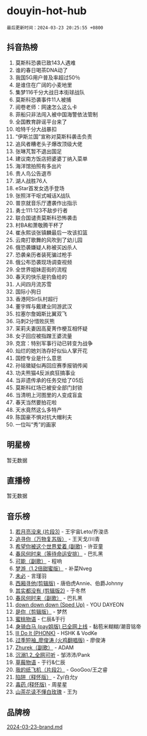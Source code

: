 # douyin-hot-hub

`最后更新时间：2024-03-23 20:25:55 +0800`

## 抖音热榜

1. 莫斯科恐袭已致143人遇难
1. 谁的春日喝茶DNA动了
1. 我国5G用户普及率超过50％
1. 是谁住在广阔的小麦地里
1. 集梦116千分大战日本街球战队
1. 莫斯科恐袭事件11人被捕
1. 阅卷老师：网速怎么这么卡
1. 菲船只非法闯入被中国海警依法管制
1. 全国教育辟谣平台来了
1. 哈特千分大战暴扣
1. “伊斯兰国”宣称对莫斯科袭击负责
1. 追风者糟老头子爆改顶级大佬
1. 张琳芃暂不退出国足
1. 建议南方饭店把婆婆丁纳入菜单
1. 海洋馆拍照有多出片
1. 贵人鸟公告退市
1. 湖人战胜76人
1. eStar首发女选手登场
1. 张照洋干呕式喊话X战队
1. 普京就音乐厅遭袭作出指示
1. 勇士111:123不敌步行者
1. 联合国谴责莫斯科恐怖袭击
1. 村BA和萧敬腾干杯了
1. 崔永熙谈张镇麟最后一攻该扣篮
1. 云南打歌舞的风吹到了幼儿园
1. 俄恐袭嫌疑人称被买凶杀人
1. 恐袭亲历者装死骗过枪手
1. 俄公布恐袭现场调查视频
1. 全世界姐妹逛街的流程
1. 春天的快乐是钓鱼给的
1. 人间四月流苏雪
1. 国际小狗日
1. 香港阿Sir队村超行
1. 董宇辉与戴建业同游武汉
1. 拉塞尔詹姆斯比翼双飞
1. 马刺2分惜败灰熊
1. 茉莉夫妻因高夏菁作梗互相怀疑
1. 女子回应被指蹭王婆流量
1. 克宫：特别军事行动已转变为战争
1. 灿烂的她刘浩存好似仙人掌开花
1. 国控专业是什么意思
1. 孙铭徽疑似再回应赛季报销传闻
1. 功夫熊猫4反派疯狂搞事业
1. 当非遗传承的任务交给了05后
1. 莫斯科红场已被安全部门封锁
1. 当清明上河图里的人变成盲盒
1. 春天当然要拍花啦
1. 天水竟然这么多特产
1. 陈国豪不惧对抗大帽利夫
1. 一位叫“秀”的画家

## 明星榜

暂无数据

## 直播榜

暂无数据

## 音乐榜

1. [若月亮没来 (片段3)](https://sf6-cdn-tos.douyinstatic.com/obj/tos-cn-ve-2774/okfyEUsGW1B1ovJi5JiN9IjvAT2lMwA054GoEB) - 王宇宙Leto/乔浚丞
1. [追寻你（万物复苏版）](https://sf6-cdn-tos.douyinstatic.com/obj/tos-cn-ve-2774/oYeAZJsbjIDit9APmBg8u6uDUQnHmoCf3gbo74) - 王天戈/川青
1. [希望你被这个世界爱着 (副歌)](https://sf5-hl-cdn-tos.douyinstatic.com/obj/tos-cn-ve-2774/oUHCmWQfZlE3QQBKBeD8rCFLpJzPgCpImhsxMt) - 许亚童
1. [春风何时来（等待命运安排）](https://sf5-hl-cdn-tos.douyinstatic.com/obj/tos-cn-ve-2774/oICBNbD3gelMfB4WgiD1KI2jQtXZE2FgHLwtsl) - 巴扎黑
1. [可能（副歌）](https://sf5-hl-cdn-tos.douyinstatic.com/obj/tos-cn-ve-2774/cde1731888894259b333569393c2fb51) - 程响
1. [梦游（1.2倍甜蜜版）](https://sf5-hl-cdn-tos.douyinstatic.com/obj/tos-cn-ve-2774/o4gyAUm8hwufoEABmwVIiQtHsFuGzAEEWtNMzo) - 补菜Nveg
1. [未必](https://sf3-cdn-tos.douyinstatic.com/obj/tos-cn-ve-2774/ogntQMFnKQDZUgTCYuJgfLEtleYZZFxBQqhhFB) - 言瑾羽
1. [西厢寻他(剪辑版)](https://sf5-hl-cdn-tos.douyinstatic.com/obj/tos-cn-ve-2774/oUsAVfAQKlRNxEv5qxvIB8o5qmIWUcXbzJKJhw) - 唐伯虎Annie、伯爵Johnny
1. [其实都没有 (剪辑版2)](https://sf3-cdn-tos.douyinstatic.com/obj/tos-cn-ve-2774/oEBNQenHZtBhxYjGgUDQk0BCHTigQafgFlbQ7k) - 于冬然
1. [春风何时来（副歌）](https://sf5-hl-cdn-tos.douyinstatic.com/obj/tos-cn-ve-2774/ow7tbAiAWI2giBUrmu0hMMh3UYP3ZXdbDYiXd) - 巴扎黑
1. [down down down (Sped Up)](https://sf5-hl-cdn-tos.douyinstatic.com/obj/tos-cn-ve-2774/ow80iABiXIO9DsFwK6WeZKMaJRi3BPJAotDy8m) - YOU DAYEON
1. [是你（剪辑版）](https://sf3-cdn-tos.douyinstatic.com/obj/tos-cn-ve-2774/46019dae783c4c969944217fe1cfafc4) - 梦然
1. [蜜桃物语](https://sf5-hl-cdn-tos.douyinstatic.com/obj/tos-cn-ve-2774/oIhOSCZtIACtYU4XQkngiW9kCBfVD1Fz9IYeqL) - 仁辰&于行
1. [身骑白马 (pay姐版) 已全网上线](https://sf5-hl-cdn-tos.douyinstatic.com/obj/tos-cn-ve-2774/oQLO5ZgLsFkaDhdIIveF2zUCgfweY0gWaH4AQG) - 黏苞米糊糊/潮音铭帝
1. [lll Do lt (PHONK)](https://sf5-hl-cdn-tos.douyinstatic.com/obj/tos-cn-ve-2774/osfNbddrZl4hIgEDk6kFftBDBJ1X8MZxH1QCOB) - HSHK & VodKe
1. [过季短袖_廖俊涛 (火鸡翻唱版)](https://sf5-hl-cdn-tos.douyinstatic.com/obj/tos-cn-ve-2774/ogQVJl0tRBKxQgZji7YClFEBrVDeHpPTWfCZbQ) - 廖俊涛
1. [Zhurek（副歌）](https://sf5-hl-cdn-tos.douyinstatic.com/obj/tos-cn-ve-2774/ooQm8FBZQDlf0btEYgVpCcSCQfrdJGBEKZYBGS) - ADAM
1. [沉溺1.2_全网可听](https://sf6-cdn-tos.douyinstatic.com/obj/tos-cn-ve-2774/ok2QoiBqsWAX9McZmWiI9gAB0EzwD4Xj6yfmtH) - 邹沛沛/Pank
1. [草莓物语](https://sf5-hl-cdn-tos.douyinstatic.com/obj/tos-cn-ve-2774/okynhJ7jEAIIZBfsLgYMEI8QC3WbQNN66RKzhT) - 于行&仁辰
1. [我的纸飞机（片段2）](https://sf5-hl-cdn-tos.douyinstatic.com/obj/tos-cn-ve-2774/oM2ZrKcg2CD5AeRB2gkeXOFB1IxAGJdZPazYHf) - GooGoo/王之睿
1. [陷阱（释怀版）](https://sf5-hl-cdn-tos.douyinstatic.com/obj/tos-cn-ve-2774/oE8C21LeZrzKLDFfQYgMzx4GAIHageG5IzayY7) - Zy/白允y
1. [毒药 (释怀版)](https://sf3-cdn-tos.douyinstatic.com/obj/tos-cn-ve-2774/oYILMEAzspdZBIzy4frJNB8ZHPHWAhiwowd4Ad) - 周星星
1. [山茶花读不懂白玫瑰](https://sf5-hl-cdn-tos.douyinstatic.com/obj/tos-cn-ve-2774/osfn8B7DktrRHEPJgPCfDbw7QDQEkwC16BxZg9) - 王为

## 品牌榜

[2024-03-23-brand.md](2024-03-23-brand.md)
